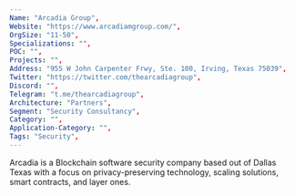 ```yaml
--- 
Name: "Arcadia Group", 
Website: "https://www.arcadiamgroup.com/", 
OrgSize: "11-50",
Specializations: "",
POC: "",
Projects: "",
Address: "955 W John Carpenter Frwy, Ste. 100, Irving, Texas 75039",
Twitter: "https://twitter.com/thearcadiagroup", 
Discord: "",
Telegram: "t.me/thearcadiagroup",
Architecture: "Partners",
Segment: "Security Consultancy",
Category: "",
Application-Category: "",
Tags: "Security",
--- 
```

<!--lang:en--> 
Arcadia is a Blockchain software security company based out of Dallas Texas with a focus on privacy-preserving technology, scaling solutions, smart contracts, and layer ones.
<!--lang:es--]
Arcadia es una empresa de seguridad de software Blockchain con sede en Dallas, Texas, que se centra en la tecnología de preservación de la privacidad, soluciones de escalado, contratos inteligentes y capas.
<!--lang:de--]
Arcadia is een Blockchain-softwarebeveiligingsbedrijf gevestigd in Dallas, Texas, met een focus op privacybehoudende technologie, schaaloplossingen, slimme contracten en gelaagde contracten. 
<!--lang:fr--]
Arcadia est une société de sécurité logicielle Blockchain basée à Dallas, au Texas, qui se concentre sur la technologie de préservation de la vie privée, les solutions de mise à l'échelle, les contrats intelligents et les couches. 
<!--lang:pl--]
Arcadia to firma zajmująca się bezpieczeństwem oprogramowania Blockchain z siedzibą w Dallas w Teksasie, która koncentruje się na technologii chroniącej prywatność, skalowalnych rozwiązaniach, inteligentnych umowach i warstwach 
<!--lang:uk--]
Arcadia – це компанія з безпеки програмного забезпечення для блокчейну, розташована в Далласі, штат Техас. Вона спеціалізується на технологіях збереження конфіденційності, рішеннях для масштабування, смарт-контрактах і багаторівневих контрактах.. 
[!--lang:*--> 
